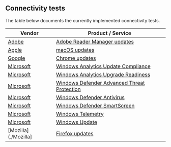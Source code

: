 ## Connectivity tests
The table below documents the currently implemented connectivity tests.

| Vendor | Product / Service |
| -- | -- |
| [Adobe](./Adobe/) | [Adobe Reader Manager updates](./Adobe/ARMUpdate/) |
| [Apple](./Apple/) | [macOS updates](./Apple/MacOSUpdate/) |
| [Google](./Google/) | [Chrome updates](./Google/ChromeBrowser/) |
| [Microsoft](./Microsoft/) | [Windows Analytics Update Compliance](./Microsoft/WindowsAnalytics/) |
| [Microsoft](./Microsoft/) | [Windows Analytics Upgrade Readiness ](./Microsoft/WindowsAnalytics/) |
| [Microsoft](./Microsoft/) | [Windows Defender Advanced Threat Protection](./Microsoft/WindowsDefenderAdvancedThreatProtection/) |
| [Microsoft](./Microsoft/) | [Windows Defender Antivirus](./Microsoft/WindowsDefenderAntiVirus/) |
| [Microsoft](./Microsoft/) | [Windows Defender SmartScreen](./Microsoft/WindowsDefenderSmartScreen/) |
| [Microsoft](./Microsoft/) | [Windows Telemetry](./Microsoft/WindowsTelemetry/) |
| [Microsoft](./Microsoft/) | [Windows Update](./Microsoft/WindowsUpdate/) |
| [Mozilla](./Mozilla] | [Firefox updates](./Mozilla/Firefox/) |